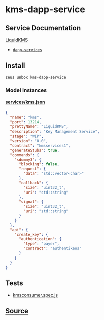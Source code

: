 
kms-dapp-service
====================






## Service Documentation
[LiquidKMS](../../services/kms-service.md)


* [`dapp-services`](dapp-services.md)




## Install
```bash
zeus unbox kms-dapp-service
```










### Model Instances
#### [services/kms.json](https://github.com/liquidapps-io/zeus-sdk/tree/master/boxes/groups/services/kms-dapp-service/models/dapp-services/kms.json)
```json
{
  "name": "kms",
  "port": 13214,
  "prettyName": "LiquidKMS",
  "description": "Key Management Service",
  "stage": "WIP",
  "version": "0.0",
  "contract": "kmsservices1",
  "generateStubs": true,
  "commands": {
    "sdummy3": {
      "blocking": false,
      "request": {
        "data": "std::vector<char>"
      },
      "callback": {
        "size": "uint32_t",
        "uri": "std::string"
      },
      "signal": {
        "size": "uint32_t",
        "uri": "std::string"
      }
    }
  },
  "api": {
    "create_key": {
      "authentication": {
        "type": "payer",
        "contract": "authentikeos"
      }
    }
  }
}
```
## Tests 
* [kmsconsumer.spec.js](https://github.com/liquidapps-io/zeus-sdk/tree/master/boxes/groups/services/kms-dapp-service/test/kmsconsumer.spec.js)
## [Source](https://github.com/liquidapps-io/zeus-sdk/tree/master/boxes/groups/services/kms-dapp-service)